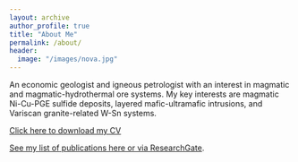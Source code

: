 ```yaml
---
layout: archive
author_profile: true
title: "About Me"
permalink: /about/
header:
  image: "/images/nova.jpg"
---
```


An economic geologist and igneous petrologist with an interest in magmatic and magmatic-hydrothermal ore systems. My key interests are magmatic Ni-Cu-PGE sulfide deposits, layered mafic-ultramafic intrusions, and Variscan granite-related W-Sn systems.

<a id="raw-url" href="https://github.com/WillDSmith1995/willsgeo/blob/master/assets/CV_WDS.pdf">Click here to download my CV</a>

<a id="raw-url" href="https://scholar.google.com/citations?user=icYh2GQAAAAJ&hl=en">See my list of publications here or via ResearchGate</a>.</ul> 
